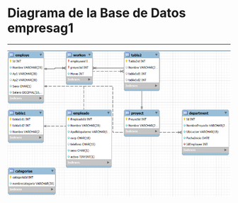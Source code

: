 
# Diagrama de la Base de Datos empresag1

---

![Imagen de empresag2](../images/diagramaintroduccionmysql.png
)

